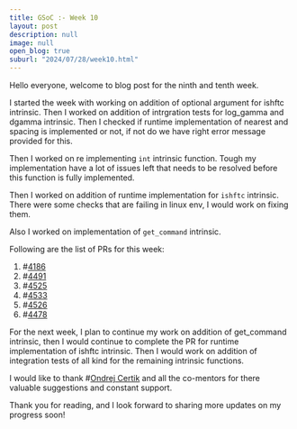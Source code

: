 ```yaml
---
title: GSoC :- Week 10
layout: post
description: null
image: null
open_blog: true
suburl: "2024/07/28/week10.html"
---
```


Hello everyone, welcome to blog post for the ninth and tenth week.

I started the week with working on addition of optional argument for ishftc intrinsic. Then I worked on addition of intrgration tests for log_gamma and dgamma intrinsic. Then I checked if runtime implementation of nearest and spacing is implemented or not, if not do we have right error message provided for this. 

Then I worked on re implementing `int` intrinsic function. Tough my implementation have a lot of issues left that needs to be resolved before this function is fully implemented.

Then I worked on addition of runtime implementation for `ishftc` intrinsic. There were some checks that are failing in linux env, I would work on fixing them. 

Also I worked on implementation of `get_command` intrinsic.

Following are the list of PRs for this week:

1) #[4186](https://github.com/lfortran/lfortran/pull/4186)
2) #[4491](https://github.com/lfortran/lfortran/pull/4491)
3) #[4525](https://github.com/lfortran/lfortran/pull/4525)
4) #[4533](https://github.com/lfortran/lfortran/pull/4533)
5) #[4526](https://github.com/lfortran/lfortran/pull/4526)
7) #[4478](https://github.com/lfortran/lfortran/pull/4476)

For the next week, I plan to continue my work on addition of get_command intrinsic, then I would continue to complete the PR for runtime implementation of ishftc intrinsic. Then I would work on addition of integration tests of all kind for the remaining intrinsic functions.

I would like to thank #[Ondrej Certik](https://github.com/certik) and all the co-mentors for there valuable suggestions and constant support.

Thank you for reading, and I look forward to sharing more updates on my progress soon!


